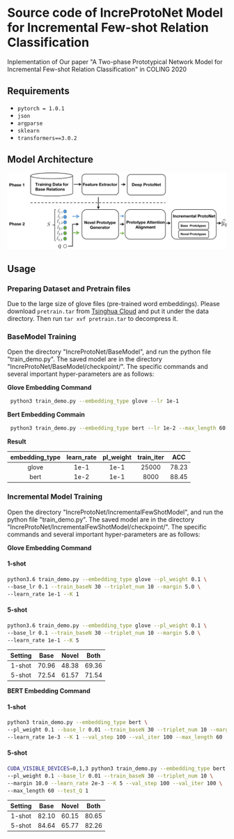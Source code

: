 # Source code of IncreProtoNet Model for Incremental Few-shot Relation Classification
Inplementation of Our paper "A Two-phase Prototypical Network Model for Incremental Few-shot
Relation Classification" in COLING 2020

## Requirements 

* `pytorch = 1.0.1`
* `json`
* `argparse`
* `sklearn`
* `transformers==3.0.2`

## Model Architecture

![image](https://github.com/betterAndTogether/IncreProtoNet/blob/main/model.png)

## Usage 

### Preparing Dataset and Pretrain files

Due to the large size of glove files (pre-trained word embeddings).
Please download `pretrain.tar` from [Tsinghua Cloud](https://cloud.tsinghua.edu.cn/f/58f57bda00eb40be8d10/?dl=1) 
and put it under the data directory. Then run `tar xvf pretrain.tar` to decompress it.

### BaseModel Training
Open the directory "IncreProtoNet/BaseModel", and run the python file "train_demo.py". 
The saved model are in the directory "IncreProtoNet/BaseModel/checkpoint/". 
The specific commands and several important hyper-parameters are as follows:

**Glove Embedding Command**
```bash
 python3 train_demo.py --embedding_type glove --lr 1e-1
```
**Bert Embedding Commain**
```bash
 python3 train_demo.py --embedding_type bert --lr 1e-2 --max_length 60
```
**Result**

|embedding_type| learn_rate | pl_weight| train_iter |  ACC    | 
|:------------:|:---------: | :-------:| :---------:| :------:| 
| glove        |    1e-1    |   1e-1   |    25000   |  78.23  |
| bert         |    1e-2    |   1e-1   |    8000    |  88.45  |


### Incremental Model Training 
Open the directory "IncreProtoNet/IncrementalFewShotModel", and run the python file "train_demo.py". 
The saved model are in the directory "IncreProtoNet/IncrementalFewShotModel/checkpoint/". 
The specific commands and several important hyper-parameters are as follows:

**Glove Embedding Command**
#### 1-shot 
```bash
python3.6 train_demo.py --embedding_type glove --pl_weight 0.1 \
--base_lr 0.1 --train_baseN 30 --triplet_num 10 --margin 5.0 \
--learn_rate 1e-1 --K 1 
```
#### 5-shot
```bash
python3.6 train_demo.py --embedding_type glove --pl_weight 0.1 \
--base_lr 0.1 --train_baseN 30 --triplet_num 10 --margin 5.0 \
--learn_rate 1e-1 --K 5
```
|   Setting   |   Base   |   Novel  |   Both   |
|:-----------:| :-------:| :-------:| :-------:|
|    1-shot   |   70.96  |   48.38  |   69.36  |
|    5-shot   |   72.54  |   61.57  |   71.54  |

**BERT Embedding Command**
#### 1-shot 
```bash
python3 train_demo.py --embedding_type bert \
--pl_weight 0.1 --base_lr 0.01 --train_baseN 30 --triplet_num 10 --margin 10.0 \
--learn_rate 1e-3 --K 1 --val_step 100 --val_iter 100 --max_length 60
```
#### 5-shot
```bash
CUDA_VISIBLE_DEVICES=0,1,3 python3 train_demo.py --embedding_type bert \
--pl_weight 0.1 --base_lr 0.01 --train_baseN 30 --triplet_num 10 \
--margin 10.0 --learn_rate 2e-3 --K 5 --val_step 100 --val_iter 100 \
--max_length 60 --test_Q 1
```
|   Setting   |   Base   |   Novel  |   Both   |
|:-----------:| :-------:| :-------:| :-------:|
|    1-shot   |   82.10  |   60.15  |   80.65  |
|    5-shot   |   84.64  |   65.77  |   82.26  |

